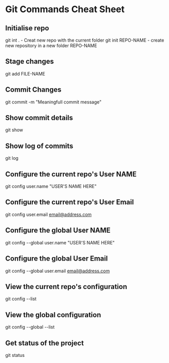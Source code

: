 # Git Commands Cheat Sheet

## Initialise repo

git int .
	- Creat new repo with the current folder
git init REPO-NAME
	- create new repository in a new folder REPO-NAME

## Stage changes
git add FILE-NAME

## Commit Changes
git commit -m "Meaningfull commit message"

## Show commit details
git show

## Show log of commits
git log

## Configure the current repo's User NAME
git config user.name "USER'S NAME HERE"

## Configure the current repo's User Email
git config user.email email@address.com

## Configure the global User NAME
git config --global user.name "USER'S NAME HERE"

## Configure the global User Email
git config --global user.email email@address.com

## View the current repo's configuration
git config --list

## View the global configuration
git config --global --list

## Get status of the project
git status
